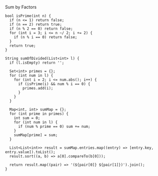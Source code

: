 Sum by Factors

    bool isPrime(int n) {
      if (n <= 1) return false;
      if (n == 2) return true;
      if (n % 2 == 0) return false;
      for (int i = 3; i <= n ~/ 2; i += 2) {
        if (n % i == 0) return false;
      }
      return true;
    }
    
    String sumOfDivided(List<int> l) {
      if (l.isEmpty) return '';
    
      Set<int> primes = {};
      for (int num in l) {
        for (int i = 2; i <= num.abs(); i++) {
          if (isPrime(i) && num % i == 0) {
            primes.add(i);
          }
        }
      }
    
      Map<int, int> sumMap = {};
      for (int prime in primes) {
        int sum = 0;
        for (int num in l) {
          if (num % prime == 0) sum += num;
        }
        sumMap[prime] = sum;
      }
    
      List<List<int>> result = sumMap.entries.map((entry) => [entry.key, entry.value]).toList();
      result.sort((a, b) => a[0].compareTo(b[0]));
    
      return result.map((pair) => '(${pair[0]} ${pair[1]})').join();
    }
